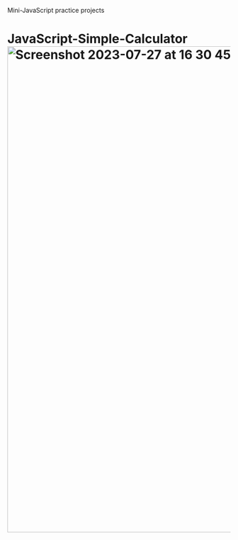 Mini-JavaScript practice projects 

# JavaScript-Simple-Calculator<img width="1096" alt="Screenshot 2023-07-27 at 16 30 45" src="https://github.com/ArexanK/JavaScript-Simple-Calculator/assets/94745953/4b726194-a62f-4367-95fc-1f9d0cd551df">
